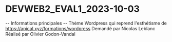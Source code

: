 # DEVWEB2_EVAL1_2023-10-03
-- Informations principales --
Thème Wordpress qui reprend l'esthétisme de https://apical.xyz/formations/wordpress
Demandé par Nicolas Leblanc
Réalisé par Olivier Godon-Vandal

